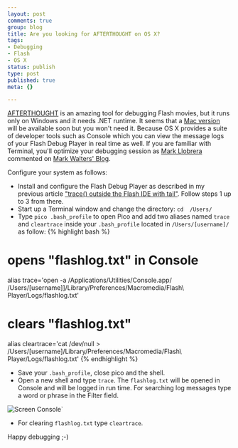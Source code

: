 ```yaml
--- 
layout: post
comments: true
group: blog
title: Are you looking for AFTERTHOUGHT on OS X?
tags: 
- Debugging
- Flash
- OS X
status: publish
type: post
published: true
meta: {}

---
```

[AFTERTHOUGHT](http://broadcast.artificialcolors.com/index.php?title=afterthought_2_1_now_with_search "afterthought_2_1_now_with_search") is an
amazing tool for debugging Flash movies, but it runs only on Windows and it needs .NET runtime.
It seems that a [Mac version](http://broadcast.artificialcolors.com/index.php?title=afterthought_on_osx "afterthought_on_osx") will be available soon
but you won't need it. Because OS X provides a suite of developer tools such as Console which you can view the message logs of your
Flash Debug Player in real time as well. If you are familiar with Terminal, you'll optimize your debugging session
as [Mark Llobrera](http://www.dirtystylus.com/blog/) commented on [Mark Walters' Blog](http://www.digitalflipbook.com/archives/2005/07/trace_from_the.php).

<!--more-->

Configure your system as follows:

*  Install and configure the Flash Debug Player as described in my previous article
["trace() outside the Flash IDE with tail"](/blog/2007/02/20/trace-outside-the-flash-ide-with-tail/).
Follow steps 1 up to 3 from there.
*  Start up a Terminal window and change the directory: `cd  /Users/`
*  Type `pico .bash_profile` to open Pico and add two aliases named `trace` and `cleartrace` inside your `.bash_profile`
located in `/Users/[username]/` as follow:
{% highlight bash %}
# opens "flashlog.txt" in Console
alias trace='open -a /Applications/Utilities/Console.app/ /Users/[username]]/Library/Preferences/Macromedia/Flash\ Player/Logs/flashlog.txt'
# clears "flashlog.txt"
alias cleartrace='cat /dev/null > /Users/[username]/Library/Preferences/Macromedia/Flash\ Player/Logs/flashlog.txt'
{% endhighlight %}
*  Save your `.bash_profile`, close pico and the shell.
*  Open a new shell and type `trace`. The `flashlog.txt` will be opened in Console and will be
logged in run time. For searching log messages type a word or phrase in the Filter field.

![Screen Console](/blog/uploads/2007/02/screen-console.png)`

* For clearing `flashlog.txt` type `cleartrace`.

Happy debugging ;-)
